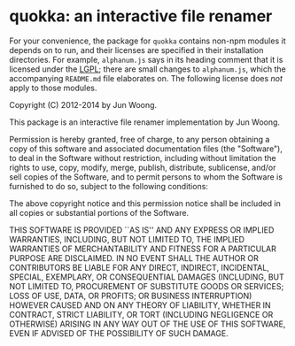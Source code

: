 quokka: an interactive file renamer
===================================

For your convenience, the package for `quokka` contains non-npm modules it
depends on to run, and their licenses are specified in their installation
directories. For example, `alphanum.js` says in its heading comment that it is
licensed under the [LGPL](http://www.gnu.org/copyleft/lesser.html); there are
small changes to `alphanum.js`, which the accompanying `README.md` file
elaborates on. The following license does _not_ apply to those modules.


Copyright (C) 2012-2014 by Jun Woong.

This package is an interactive file renamer implementation by Jun Woong.

Permission is hereby granted, free of charge, to any person obtaining a copy
of this software and associated documentation files (the "Software"), to deal
in the Software without restriction, including without limitation the rights
to use, copy, modify, merge, publish, distribute, sublicense, and/or sell
copies of the Software, and to permit persons to whom the Software is
furnished to do so, subject to the following conditions:

The above copyright notice and this permission notice shall be included in all
copies or substantial portions of the Software.


THIS SOFTWARE IS PROVIDED ``AS IS'' AND ANY EXPRESS OR IMPLIED WARRANTIES,
INCLUDING, BUT NOT LIMITED TO, THE IMPLIED WARRANTIES OF MERCHANTABILITY AND
FITNESS FOR A PARTICULAR PURPOSE ARE DISCLAIMED. IN NO EVENT SHALL THE AUTHOR
OR CONTRIBUTORS BE LIABLE FOR ANY DIRECT, INDIRECT, INCIDENTAL, SPECIAL,
EXEMPLARY, OR CONSEQUENTIAL DAMAGES (INCLUDING, BUT NOT LIMITED TO, PROCUREMENT
OF SUBSTITUTE GOODS OR SERVICES; LOSS OF USE, DATA, OR PROFITS; OR BUSINESS
INTERRUPTION) HOWEVER CAUSED AND ON ANY THEORY OF LIABILITY, WHETHER IN
CONTRACT, STRICT LIABILITY, OR TORT (INCLUDING NEGLIGENCE OR OTHERWISE) ARISING
IN ANY WAY OUT OF THE USE OF THIS SOFTWARE, EVEN IF ADVISED OF THE POSSIBILITY
OF SUCH DAMAGE.
